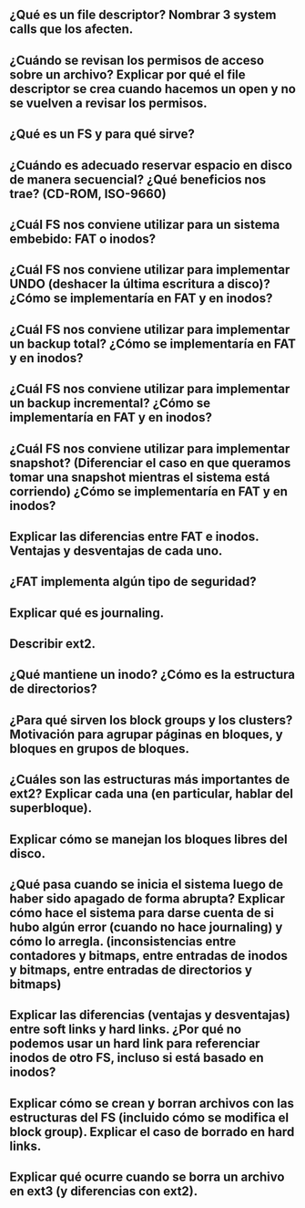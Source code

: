 ## ¿Qué es un file descriptor? Nombrar 3 system calls que los afecten.
## ¿Cuándo se revisan los permisos de acceso sobre un archivo? Explicar por qué el file descriptor se crea cuando hacemos un open y no se vuelven a revisar los permisos.
## ¿Qué es un FS y para qué sirve?
## ¿Cuándo es adecuado reservar espacio en disco de manera secuencial? ¿Qué beneficios nos trae? (CD-ROM, ISO-9660)
## ¿Cuál FS nos conviene utilizar para un sistema embebido: FAT o inodos?
## ¿Cuál FS nos conviene utilizar para implementar UNDO (deshacer la última escritura a disco)? ¿Cómo se implementaría en FAT y en inodos?
## ¿Cuál FS nos conviene utilizar para implementar un backup total? ¿Cómo se implementaría en FAT y en inodos?
## ¿Cuál FS nos conviene utilizar para implementar un backup incremental? ¿Cómo se implementaría en FAT y en inodos?
## ¿Cuál FS nos conviene utilizar para implementar snapshot? (Diferenciar el caso en que queramos tomar una snapshot mientras el sistema está corriendo) ¿Cómo se implementaría en FAT y en inodos?
## Explicar las diferencias entre FAT e inodos. Ventajas y desventajas de cada uno.
## ¿FAT implementa algún tipo de seguridad?
## Explicar qué es journaling.
## Describir ext2.
## ¿Qué mantiene un inodo? ¿Cómo es la estructura de directorios?
## ¿Para qué sirven los block groups y los clusters? Motivación para agrupar páginas en bloques, y bloques en grupos de bloques.
## ¿Cuáles son las estructuras más importantes de ext2? Explicar cada una (en particular, hablar del superbloque).
## Explicar cómo se manejan los bloques libres del disco.
## ¿Qué pasa cuando se inicia el sistema luego de haber sido apagado de forma abrupta? Explicar cómo hace el sistema para darse cuenta de si hubo algún error (cuando no hace journaling) y cómo lo arregla. (inconsistencias entre contadores y bitmaps, entre entradas de inodos y bitmaps, entre entradas de directorios y bitmaps)
## Explicar las diferencias (ventajas y desventajas) entre soft links y hard links. ¿Por qué no podemos usar un hard link para referenciar inodos de otro FS, incluso si está basado en inodos?
## Explicar cómo se crean y borran archivos con las estructuras del FS (incluido cómo se modifica el block group). Explicar el caso de borrado en hard links.
## Explicar qué ocurre cuando se borra un archivo en ext3 (y diferencias con ext2).